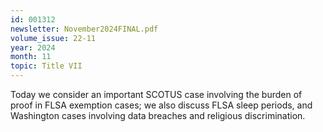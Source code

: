 ```yaml
---
id: 001312
newsletter: November2024FINAL.pdf
volume_issue: 22-11
year: 2024
month: 11
topic: Title VII
---
```


Today we consider an important SCOTUS case involving the burden of proof in FLSA exemption cases; we also discuss FLSA sleep periods, and Washington cases involving data breaches and religious discrimination.